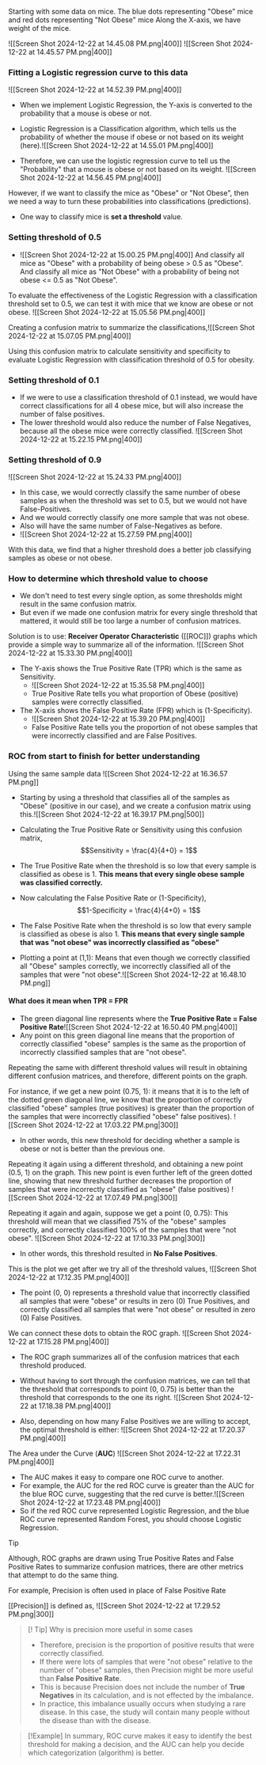 Starting with some data on mice. The blue dots representing "Obese" mice and red dots representing "Not Obese" mice Along the X-axis, we have weight of the mice. 

![[Screen Shot 2024-12-22 at 14.45.08 PM.png|400]]
![[Screen Shot 2024-12-22 at 14.45.57 PM.png|400]]

### Fitting a Logistic regression curve to this data
![[Screen Shot 2024-12-22 at 14.52.39 PM.png|400]]

- When we implement Logistic Regression, the Y-axis is converted to the probability that a mouse is obese or not. 
- Logistic Regression is a Classification algorithm, which tells us the probability of whether the mouse if obese or not based on its weight (here).![[Screen Shot 2024-12-22 at 14.55.01 PM.png|400]]

- Therefore, we can use the logistic regression curve to tell us the "Probability" that a mouse is obese or not based on its weight.
	![[Screen Shot 2024-12-22 at 14.56.45 PM.png|400]]

However, if we want to classify the mice as "Obese" or "Not Obese", then we need a way to turn these probabilities into classifications (predictions).
- One way to classify mice is **set a threshold** value.

### Setting threshold of 0.5
- ![[Screen Shot 2024-12-22 at 15.00.25 PM.png|400]]
	And classify all mice as "Obese" with a probability of being obese > 0.5 as "Obese". 
	And classify all mice as "Not Obese" with a probability of being not obese <= 0.5 as "Not Obese".

To evaluate the effectiveness of the Logistic Regression with a classification threshold set to 0.5, we can test it with mice that we know are obese or not obese. 
![[Screen Shot 2024-12-22 at 15.05.56 PM.png|400]]

Creating a confusion matrix to summarize the classifications,![[Screen Shot 2024-12-22 at 15.07.05 PM.png|400]]

Using this confusion matrix to calculate sensitivity and specificity to evaluate Logistic Regression with classification threshold of 0.5 for obesity.

### Setting threshold of 0.1
- If we were to use a classification threshold of 0.1 instead, we would have correct classifications for all 4 obese mice, but will also increase the number of false positives. 
- The lower threshold would also reduce the number of False Negatives, because all the obese mice were correctly classified.
	![[Screen Shot 2024-12-22 at 15.22.15 PM.png|400]]

### Setting threshold of 0.9
![[Screen Shot 2024-12-22 at 15.24.33 PM.png|400]]

- In this case, we would correctly classify the same number of obese samples as when the threshold was set to 0.5, but we would not have False-Positives. 
- And we would correctly classify one more sample that was not obese.
- Also will have the same number of False-Negatives as before.
- ![[Screen Shot 2024-12-22 at 15.27.59 PM.png|400]]

With this data, we find that a higher threshold does a better job classifying samples as obese or not obese.

### How to determine which threshold value to choose
- We don't need to test every single option, as some thresholds might result in the same confusion matrix.
- But even if we made one confusion matrix for every single threshold that mattered, it would still be too large a number of confusion matrices.

Solution is to use: 
**Receiver Operator Characteristic** ([[ROC]]) graphs which provide a simple way to summarize all of the information.
![[Screen Shot 2024-12-22 at 15.33.30 PM.png|400]]

- The Y-axis shows the True Positive Rate (TPR) which is the same as Sensitivity.
	- ![[Screen Shot 2024-12-22 at 15.35.58 PM.png|400]]
	- True Positive Rate tells you what proportion of Obese (positive) samples were correctly classified.
- The X-axis shows the False Positive Rate (FPR) which is (1-Specificity).
	- ![[Screen Shot 2024-12-22 at 15.39.20 PM.png|400]]
	- False Positive Rate tells you the proportion of not obese samples that were incorrectly classified and are False Positives.

### ROC from start to finish for better understanding
Using the same sample data ![[Screen Shot 2024-12-22 at 16.36.57 PM.png]]

- Starting by using a threshold that classifies all of the samples as "Obese" (positive in our case), and we create a confusion matrix using this.![[Screen Shot 2024-12-22 at 16.39.17 PM.png|500]]
- Calculating the True Positive Rate or Sensitivity using this confusion matrix, $$Sensitivity = \frac{4}{4+0} = 1$$
- The True Positive Rate when the threshold is so low that every sample is classified as obese is 1. **This means that every single obese sample was classified correctly.**
- Now calculating the False Positive Rate or (1-Specificity),$$1-Specificity = \frac{4}{4+0} = 1$$
- The False Positive Rate when the threshold is so low that every sample is classified as obese is also 1. **This means that every single sample that was "not obese" was incorrectly classified as "obese"**

- Plotting a point at (1,1): Means that even though we correctly classified all "Obese" samples correctly, we incorrectly classified all of the samples that were "not obese".![[Screen Shot 2024-12-22 at 16.48.10 PM.png]]

#### What does it mean when TPR = FPR
- The green diagonal line represents where the **True Positive Rate = False Positive Rate**![[Screen Shot 2024-12-22 at 16.50.40 PM.png|400]]
- Any point on this green diagonal line means that the proportion of correctly classified "obese" samples is the same as the proportion of incorrectly classified samples that are "not obese".

Repeating the same with different threshold values will result in obtaining different confusion matrices, and therefore, different points on the graph.

For instance, if we get a new point (0.75, 1): it means that it is to the left of the dotted green diagonal line, we know that the proportion of correctly classified "obese" samples (true positives) is greater than the proportion of the samples that were incorrectly classified "obese" false positives).
	![[Screen Shot 2024-12-22 at 17.03.22 PM.png|300]]

- In other words, this new threshold for deciding whether a sample is obese or not is better than the previous one.

Repeating it again using a different threshold, and obtaining a new point (0.5, 1) on the graph. This new point is even further left of the green dotted line, showing that new threshold further decreases the proportion of samples that were incorrectly classified as "obese" (false positives)
![[Screen Shot 2024-12-22 at 17.07.49 PM.png|300]]

Repeating it again and again, suppose we get a point (0, 0.75): This threshold will mean that we classified 75% of the "obese" samples correctly, and correctly classified 100% of the samples that were "not obese".
![[Screen Shot 2024-12-22 at 17.10.33 PM.png|300]]
- In other words, this threshold resulted in **No False Positives**.

This is the plot we get after we try all of the threshold values,
![[Screen Shot 2024-12-22 at 17.12.35 PM.png|400]]
- The point (0, 0) represents a threshold value that incorrectly classified all samples that were "obese" or results in zero (0) True Positives, and correctly classified all samples that were "not obese" or resulted in zero (0) False Positives.

We can connect these dots to obtain the ROC graph.
![[Screen Shot 2024-12-22 at 17.15.28 PM.png|400]]
- The ROC graph summarizes all of the confusion matrices that each threshold produced.

- Without having to sort through the confusion matrices, we can tell that the threshold that corresponds to point (0, 0.75) is better than the threshold that corresponds to the one its right.
	![[Screen Shot 2024-12-22 at 17.18.38 PM.png|400]]

- Also, depending on how many False Positives we are willing to accept, the optimal threshold is either: 
	![[Screen Shot 2024-12-22 at 17.20.37 PM.png|400]]


The Area under the Curve (**AUC**)
![[Screen Shot 2024-12-22 at 17.22.31 PM.png|400]]

- The AUC makes it easy to compare one ROC curve to another.
- For example, the AUC for the red ROC curve is greater than the AUC for the blue ROC curve, suggesting that the red curve is better.![[Screen Shot 2024-12-22 at 17.23.48 PM.png|400]]
- So if the red ROC curve represented Logistic Regression, and the blue ROC curve represented Random Forest, you should choose Logistic Regression.

>[!Tip]
>Although, ROC graphs are drawn using True Positive Rates and False Positive Rates to summarize confusion matrices, there are other metrics that attempt to do the same thing.
>
>For example, Precision is often used in place of False Positive Rate 

[[Precision]] is defined as,
![[Screen Shot 2024-12-22 at 17.29.52 PM.png|300]]

>[! Tip] Why is precision more useful in some cases
>- Therefore, precision is the proportion of positive results that were correctly classified.
>- If there were lots of samples that were "not obese" relative to the number of "obese" samples, then Precision might be more useful than **False Positive Rate**.
>- This is because Precision does not include the number of **True Negatives** in its calculation, and is not effected by the imbalance. 
>- In practice, this imbalance usually occurs when studying a rare disease. In this case, the study will contain many people without the disease than with the disease.

>[!Example] In summary,
>ROC curve makes it easy to identify the best threshold for making a decision, and the AUC can help you decide which categorization (algorithm) is better.

